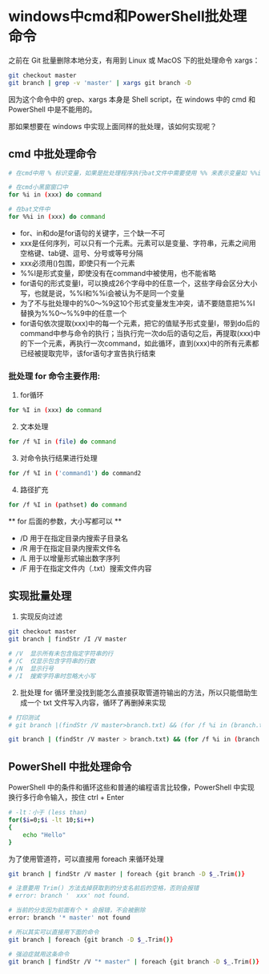 # windows中cmd和PowerShell批处理命令

之前在 Git 批量删除本地分支，有用到 Linux 或 MacOS 下的批处理命令 xargs：

```bash
git checkout master
git branch | grep -v 'master' | xargs git branch -D
```

因为这个命令中的 grep、xargs 本身是 Shell script，在 windows 中的 cmd 和 PowerShell 中是不能用的。

那如果想要在 windows 中实现上面同样的批处理，该如何实现呢？

## cmd 中批处理命令

```bash
# 在cmd中用 % 标识变量，如果是批处理程序执行bat文件中需要使用 %% 来表示变量如 %%i

# 在cmd小黑窗窗口中
for %i in (xxx) do command

# 在bat文件中
for %%i in (xxx) do command
```

* for、in和do是for语句的关键字，三个缺一不可
* xxx是任何序列，可以只有一个元素。元素可以是变量、字符串，元素之间用空格键、tab键、逗号、分号或等号分隔
* xxx必须用()包围，即使只有一个元素
* %%I是形式变量，即使没有在command中被使用，也不能省略
* for语句的形式变量I，可以换成26个字母中的任意一个，这些字母会区分大小写，也就是说，%%I和%%i会被认为不是同一个变量
* 为了不与批处理中的%0～%9这10个形式变量发生冲突，请不要随意把%%I替换为%%0～%%9中的任意一个
* for语句依次提取(xxx)中的每一个元素，把它的值赋予形式变量I，带到do后的command中参与命令的执行；当执行完一次do后的语句之后，再提取(xxx)中的下一个元素，再执行一次command，如此循环，直到(xxx)中的所有元素都已经被提取完毕，该for语句才宣告执行结束

### 批处理 for 命令主要作用:

1. for循环
```bash
for %I in (xxx) do command
```

2. 文本处理
```bash
for /f %I in (file) do command
```

3. 对命令执行结果进行处理
```bash
for /f %I in ('command1') do command2
```

4. 路径扩充
```bash
for /f %I in (pathset) do command
```

** for 后面的参数，大小写都可以 **

* /D 用于在指定目录内搜索子目录名
* /R 用于在指定目录内搜索文件名
* /L 用于以增量形式输出数字序列
* /F 用于在指定文件内（.txt）搜索文件内容

## 实现批量处理

1. 实现反向过滤
```bash
git checkout master
git branch | findStr /I /V master

# /V  显示所有未包含指定字符串的行
# /C  仅显示包含字符串的行数
# /N  显示行号
# /I  搜索字符串时忽略大小写
```

2. 批处理
for 循环里没找到能怎么直接获取管道符输出的方法，所以只能借助生成一个 txt 文件写入内容，循环了再删掉来实现

```bash
# 打印测试
# git branch |(findStr /V master>branch.txt) && (for /f %i in (branch.txt) do echo %i) && del branch.txt

git branch | (findStr /V master > branch.txt) && (for /f %i in (branch.txt) do git branch -D %i) && del branch.txt
```

## PowerShell 中批处理命令

PowerShell 中的条件和循环这些和普通的编程语言比较像，PowerShell 中实现换行多行命令输入，按住 ctrl + Enter
```bash
# -lt：小于 (less than)
for($i=0;$i -lt 10;$i++)
{
    echo "Hello"
}
```

为了使用管道符，可以直接用 foreach 来循环处理
```bash
git branch | findStr /V master | foreach {git branch -D $_.Trim()}

# 注意要用 Trim() 方法去掉获取到的分支名前后的空格，否则会报错
# error: branch '  xxx' not found.

# 当前的分支因为前面有个 * 会报错，不会被删除
error: branch '* master' not found

# 所以其实可以直接用下面的命令
git branch | foreach {git branch -D $_.Trim()}

# 强迫症就用这条命令
git branch | findStr /V "* master" | foreach {git branch -D $_.Trim()}
```